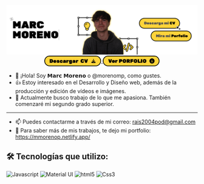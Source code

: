 
<div align="center">
  <img src ="./banner-github.jpg" />
</div>

<div align="center">
   <a href="https://drive.google.com/file/d/1mXdBo9sEZohmSZNwQ4aUJyJmz65IzjoX/view" target="_blank">
       <img align="center" src ="./button-cv_.png" height="30px" />
   </a>
  
   <a href="https://mmorenop.netlify.app/" target="_blank"> 
       <img align="center" src ="./button-porfolio_.png" height="30px" />
   </a>
</div>

- 👋 ¡Hola! Soy 𝗠𝗮𝗿𝗰 𝗠𝗼𝗿𝗲𝗻𝗼 o @morenomp, como gustes.
- 👍 Estoy interesado en el Desarrollo y Diseño web, además de la producción y edición de vídeos e imágenes.
- 🌱 Actualmente busco trabajo de lo que me apasiona. También comenzaré mi segundo grado superior.
- - - - - - - - - 
- 📫 Puedes contactarme a través de mi correo: rais2004pod@gmail.com
- 👀 Para saber más de mis trabajos, te dejo mi portfolio: https://mmorenop.netlify.app/

## 🛠️ Tecnologías que utilizo:

<p>
<img alt="Javascript" src="https://img.shields.io/badge/JavaScript-323330?style=for-the-badge&logo=javascript&logoColor=F7DF1E"  height="25px"/>
  
<img alt="Material UI" src="https://img.shields.io/badge/Material--UI-0081CB?style=for-the-badge&logo=material-ui&logoColor=white" height="25px"/>

<img alt="html5" src="https://img.shields.io/badge/HTML5-E34F26?style=for-the-badge&logo=html5&logoColor=white" height="25px"/>

<img alt="Css3" src="https://img.shields.io/badge/CSS3-1572B6?style=for-the-badge&logo=css3&logoColor=white" height="25px"/>
</p>
